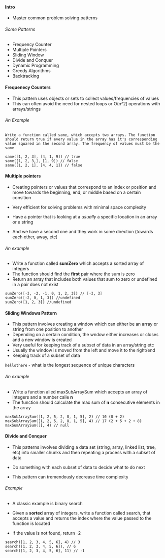 #### Intro

- Master common problem solving patterns

###### Some Patterns

- Frequency Counter
- Multiple Pointers
- Sliding Window
- Divide and Conquer
- Dynamic Programming
- Greedy Algorithms
- Backtracking

#### Frequenecy Counters

- This pattern uses objects or sets to collect values/frequencies of values
- This can often avoid the need for nested loops or O(n^2) operations with arrays/strings

###### An Example

```
Write a function called same, which accepts two arrays. The function should return true if every value in the array has it's corresponding value squared in the second array. The frequency of values must be the same
```

```
same([1, 2, 3], [4, 1, 9]) // true
same([1, 2, 3,], [1, 9]) // false
same([1, 2, 1], [4, 4, 1]) // false
```

#### Multiple pointers

- Creating pointers or values that correspond to an index or position and move towards the beginning, end, or middle based on a certain consition

- Very efficient for solving problems with minimal space complexity

- Have a pointer that is looking at a *usually* a specific location in an array or a string
- And we have a second one and they work in some direction (towards each other, away, etc)

###### An example

- Write a function called **sumZero** which accepts a sorted array of integers
- The function should find the **first** pair where the sum is zero
- Return an array that includes both values that sum to zero or undefined in a pair does not exist

```
sumZero([-3, -2, -1, 0, 1, 2, 3]) // [-3, 3]
sumZero([-2, 0, 1, 3]) //undefined
sumZero([1, 2, 3]) //undefined
```

#### Sliding Windows Pattern

- This pattern involves creating a window which can either be an array or string from one position to another
- Depending on a certain condition, the wndow either increases or closes and a new window is created
- Very useful for keeping track of a subset of data in an array/string etc
- Usually the window is moved from the left and move it to the right/end
- Keeping track of a subset of data

`hellothere` - what is the longest sequence of unique characters

###### An example

- Write a function alled maxSubArraySum which accepts an array of integers and a number calle **n**
- The function should calculate the max sum of **n** consecutive elements in the array

```
maxSubArraySum([1, 2, 5, 2, 8, 1, 5], 2) // 10 (8 + 2)
maxSubArraySum([1, 2, 5, 2, 8, 1, 5], 4) // 17 (2 + 5 + 2 + 8)
maxSumArraySum([], 4) // null
```

#### Divide and Conquer

- This patterns involves dividing a data set (string, array, linked list, tree, etc) into smaller chunks and then repeating a process with a subset of data
- Do something with each subset of data to decide what to do next

- This pattern can tremendously decrease time complexity

###### Example

- A classic example is binary search

- Given a **sorted** array of integers, write a function called search, that accepts a value and returns the index where the value passed to the function is located
- If the value is not found, return -2

```
search([1, 2, 3, 4, 5, 6], 4) // 3
search([1, 2, 3, 4, 5, 6]), // 6
search([1, 2, 3, 4, 5, 6], 11) // -1
```
